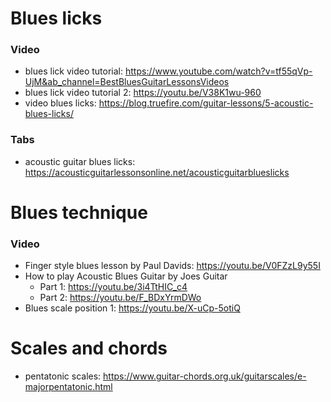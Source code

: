 # Blues licks

### Video
- blues lick video tutorial: https://www.youtube.com/watch?v=tf55qVp-UjM&ab_channel=BestBluesGuitarLessonsVideos
- blues lick video tutorial 2: https://youtu.be/V38K1wu-960
- video blues licks: https://blog.truefire.com/guitar-lessons/5-acoustic-blues-licks/

### Tabs
- acoustic guitar blues licks: https://acousticguitarlessonsonline.net/acousticguitarblueslicks

# Blues technique
### Video
- Finger style blues lesson by Paul Davids: https://youtu.be/V0FZzL9y55I
- How to play Acoustic Blues Guitar by Joes Guitar
  - Part 1: https://youtu.be/3i4TtHIC_c4
  - Part 2: https://youtu.be/F_BDxYrmDWo
- Blues scale position 1: https://youtu.be/X-uCp-5otiQ


# Scales and chords
- pentatonic scales: https://www.guitar-chords.org.uk/guitarscales/e-majorpentatonic.html
